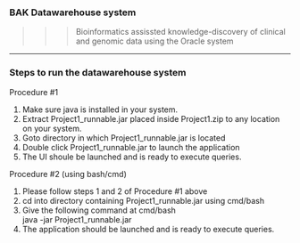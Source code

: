 ### BAK Datawarehouse system ###                                 

>>> Bioinformatics assissted knowledge-discovery of clinical and genomic data using the Oracle system

------------------------------------------------------------------------------------------------------------------

### Steps to run the datawarehouse system ###

Procedure #1

1. Make sure java is installed in your system.
2. Extract Project1_runnable.jar placed inside Project1.zip to any location on your system.
3. Goto directory in which Project1_runnable.jar is located
4. Double click Project1_runnable.jar to launch the application
5. The UI shoule be launched and is ready to execute queries.

Procedure #2 (using bash/cmd)

1. Please follow steps 1 and 2 of Procedure #1 above
2. cd into directory containing Project1_runnable.jar using cmd/bash
3. Give the following command at cmd/bash     
   java -jar Project1_runnable.jar
4. The application should be launched and is ready to execute queries. 